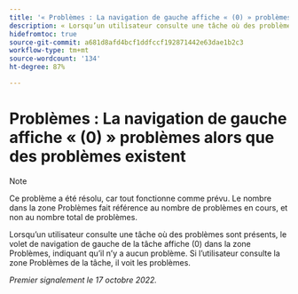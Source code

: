 ```yaml
---
title: '« Problèmes : La navigation de gauche affiche « (0) » problèmes alors que des problèmes existent »'
description: « Lorsqu’un utilisateur consulte une tâche où des problèmes sont présents, le volet de navigation de gauche de la tâche affiche (0) dans la zone Problèmes, indiquant qu’il n’y a aucun problème. Si l’utilisateur consulte la zone Problèmes de la tâche, il voit les problèmes. »
hidefromtoc: true
source-git-commit: a681d8afd4bcf1ddfccf192871442e63dae1b2c3
workflow-type: tm+mt
source-wordcount: '134'
ht-degree: 87%

---
```



# Problèmes : La navigation de gauche affiche « (0) » problèmes alors que des problèmes existent

>[!NOTE]
>
>Ce problème a été résolu, car tout fonctionne comme prévu. Le nombre dans la zone Problèmes fait référence au nombre de problèmes en cours, et non au nombre total de problèmes.

Lorsqu’un utilisateur consulte une tâche où des problèmes sont présents, le volet de navigation de gauche de la tâche affiche (0) dans la zone Problèmes, indiquant qu’il n’y a aucun problème. Si l’utilisateur consulte la zone Problèmes de la tâche, il voit les problèmes.

_Premier signalement le 17 octobre 2022._


